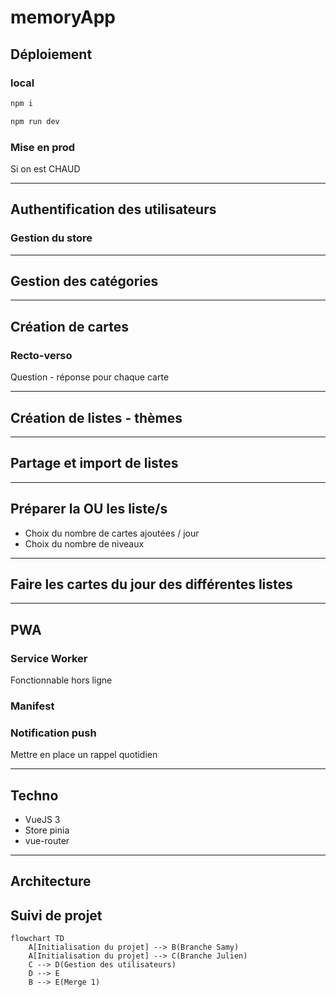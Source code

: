 # memoryApp

## Déploiement
### local
```bash
npm i
```
```bash
npm run dev
```
### Mise en prod
Si on est CHAUD

<hr>


## Authentification des utilisateurs
### Gestion du store

<hr>

## Gestion des catégories

<hr>

## Création de cartes
### Recto-verso
Question - réponse pour chaque carte

<hr>

## Création de listes - thèmes

<hr>

## Partage et import de listes

<hr>

## Préparer la OU les liste/s
* Choix du nombre de cartes ajoutées / jour
* Choix du nombre de niveaux

<hr>

## Faire les cartes du jour des différentes listes

<hr>

## PWA
### Service Worker
Fonctionnable hors ligne
### Manifest
### Notification push
Mettre en place un rappel quotidien


<hr>

## Techno
* VueJS 3
* Store pinia
* vue-router

<hr>

## Architecture

## Suivi de projet

```mermaid
flowchart TD
    A[Initialisation du projet] --> B(Branche Samy)
    A[Initialisation du projet] --> C(Branche Julien)
    C --> D(Gestion des utilisateurs)
    D --> E
    B --> E(Merge 1)
```